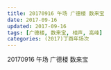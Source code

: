 ```yaml
---
title: 20170916 午场 广德楼 数来宝
date: 2017-09-16
updated: 2017-09-16
tags: [广德楼, 数来宝, 相声, 高峰] 
categories: (2017)丁酉年场次 
---
```

20170916 午场 广德楼 数来宝

